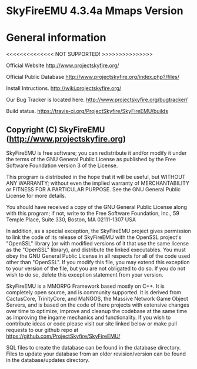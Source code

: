 # SkyFireEMU 4.3.4a Mmaps Version
# General information

<<<<<<<<<<<<<< NOT SUPPORTED! >>>>>>>>>>>>>>>

Official Website
http://www.projectskyfire.org/

Official Public Database 
http://www.projectskyfire.org/index.php?/files/

Install Intructions.
http://wiki.projectskyfire.org/

Our Bug Tracker is located here.
http://www.projectskyfire.org/bugtracker/

Build status.
https://travis-ci.org/ProjectSkyfire/SkyFireEMU/builds

## Copyright (C) SkyFireEMU  (http://www.projectskyfire.org)

  SkyFireEMU is free software; you can redistribute it and/or modify
  it under the terms of the GNU General Public License as published by
  the Free Software Foundation version 3 of the License.

  This program is distributed in the hope that it will be useful,
  but WITHOUT ANY WARRANTY; without even the implied warranty of
  MERCHANTABILITY or FITNESS FOR A PARTICULAR PURPOSE.  See the
  GNU General Public License for more details.

  You should have received a copy of the GNU General Public License
  along with this program; if not, write to the Free Software
  Foundation, Inc., 59 Temple Place, Suite 330, Boston, MA  02111-1307  USA

  In addition, as a special exception, the SkyFireEMU project
  gives permission to link the code of its release of SkyFireEMU with
  the OpenSSL project's "OpenSSL" library (or with modified versions of
  it that use the same license as the "OpenSSL" library), and distribute
  the linked executables.  You must obey the GNU General Public License
  in all respects for all of the code used other than "OpenSSL".  If you
  modify this file, you may extend this exception to your version of the
  file, but you are not obligated to do so.  If you do not wish to do
  so, delete this exception statement from your version.

SkyFireEMU is a MMORPG Framework based mostly on C++. It is completely 
open source, and is community supported. It is derived
from CactusCore, TrinityCore, and MaNGOS, the Massive Network Game Object Servers, 
and is based on the code of there projects with extensive changes over time to optimize, 
improve and cleanup the codebase at the same time as improving the ingame mechanics
and functionality. If you wish to contribute ideas or code please visit 
our site linked below or make pull requests to our github repo at 
https://github.com/ProjectSkyfire/SkyFireEMU/

SQL files to create the database can be found in the database directory. Files
to update your database from an older revision/version can be found in the
database/updates directory.
